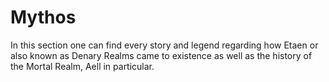 # Mythos

In this section one can find every story and legend regarding how Etaen or also known as Denary Realms came to existence as well as the history of the Mortal Realm, Aell in particular.

